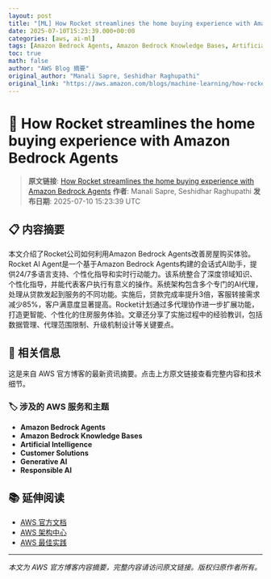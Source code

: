 ```yaml
---
layout: post
title: "[ML] How Rocket streamlines the home buying experience with Amazon Bedrock Agents"
date: 2025-07-10T15:23:39.000+00:00
categories: [aws, ai-ml]
tags: [Amazon Bedrock Agents, Amazon Bedrock Knowledge Bases, Artificial Intelligence, Customer Solutions, Generative AI, Responsible AI]
toc: true
math: false
author: "AWS Blog 摘要"
original_author: "Manali Sapre, Seshidhar Raghupathi"
original_link: "https://aws.amazon.com/blogs/machine-learning/how-rocket-streamlines-the-home-buying-experience-with-amazon-bedrock-agents/"
---
```


# 🤖 How Rocket streamlines the home buying experience with Amazon Bedrock Agents

> **原文链接**: [How Rocket streamlines the home buying experience with Amazon Bedrock Agents](https://aws.amazon.com/blogs/machine-learning/how-rocket-streamlines-the-home-buying-experience-with-amazon-bedrock-agents/)
> **作者**: Manali Sapre, Seshidhar Raghupathi
> **发布日期**: 2025-07-10 15:23:39 UTC

## 📋 内容摘要

本文介绍了Rocket公司如何利用Amazon Bedrock Agents改善房屋购买体验。Rocket AI Agent是一个基于Amazon Bedrock Agents构建的会话式AI助手，提供24/7多语言支持、个性化指导和实时行动能力。该系统整合了深度领域知识、个性化指导，并能代表客户执行有意义的操作。系统架构包含多个专门的AI代理，处理从贷款发起到服务的不同功能。实施后，贷款完成率提升3倍，客服转接需求减少85%，客户满意度显著提高。Rocket计划通过多代理协作进一步扩展功能，打造更智能、个性化的住房服务体验。文章还分享了实施过程中的经验教训，包括数据管理、代理范围限制、升级机制设计等关键要点。

## 🔗 相关信息

这是来自 AWS 官方博客的最新资讯摘要。点击上方原文链接查看完整内容和技术细节。

### 🏷️ 涉及的 AWS 服务和主题

- **Amazon Bedrock Agents**
- **Amazon Bedrock Knowledge Bases**
- **Artificial Intelligence**
- **Customer Solutions**
- **Generative AI**
- **Responsible AI**

## 📚 延伸阅读

- [AWS 官方文档](https://docs.aws.amazon.com/)
- [AWS 架构中心](https://aws.amazon.com/architecture/)
- [AWS 最佳实践](https://aws.amazon.com/architecture/well-architected/)

---

*本文为 AWS 官方博客内容摘要，完整内容请访问原文链接。版权归原作者所有。*
